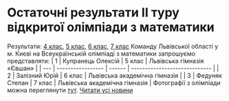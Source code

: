 # Остаточні результати ІІ туру відкритої олімпіади з математики
Результати: [4 клас](/images/остаточні-результати-іі-туру-відкритої-олімпіади-з/результати-4-клас.jpg), [5 клас](/images/остаточні-результати-іі-туру-відкритої-олімпіади-з/результати-5-клас.jpg), [6 клас](/images/остаточні-результати-іі-туру-відкритої-олімпіади-з/результати-6-клас.jpg), [7 клас](/images/остаточні-результати-іі-туру-відкритої-олімпіади-з/результати-7-клас.jpg)
Команду Львівської області у м. Києві на Всеукраїнській олімпіаді з математики запрошуємо представляти:
|  1  | Купранець Олексій | 5 клас |  Львівська гімназія «Євшан»   |
| --- | ----------------- | ------ | ----------------------------- |
|  2  |   Залізний Юрій   | 6 клас | Львівська академічна гімназія |
|  3  |  Федуняк Степан   | 7 клас | Львівська академічна гімназія |
Фотографії з олімпіади можна переглянути [тут](https://drive.google.com/drive/u/1/folders/1YQuejzVVEQXwSQxRe_17fwocszMrWmPF).
[Читати усі новини](/news)

